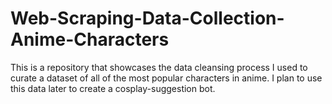 # Web-Scraping-Data-Collection-Anime-Characters
This is a repository that showcases the data cleansing process I used to curate a dataset of all of the most popular characters in anime. I plan to use this data later to create a cosplay-suggestion bot.
